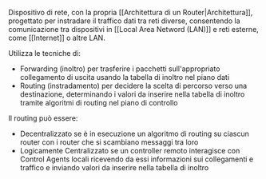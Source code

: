 Dispositivo di rete, con la propria [[Architettura di un Router|Architettura]], progettato per instradare il traffico dati tra reti diverse, consentendo la comunicazione tra dispositivi in [[Local Area Netword (LAN)]] e reti esterne, come [[Internet]] o altre LAN.

Utilizza le tecniche di:
- Forwarding (inoltro) per trasferire i pacchetti sull'appropriato collegamento di uscita usando la tabella di inoltro nel piano dati
- Routing (instradamento) per decidere la scelta di percorso verso una destinazione, determinando i valori da inserire nella tabella di inoltro tramite algoritmi di routing nel piano di controllo

Il routing può essere:
- Decentralizzato se è in esecuzione un algoritmo di routing su ciascun router con i router che si scambiano messaggi tra loro
- Logicamente Centralizzato se un controller remoto interagisce con Control Agents locali ricevendo da essi informazioni sui collegamenti e traffico e inviando valori da inserire nella tabella di inoltro


